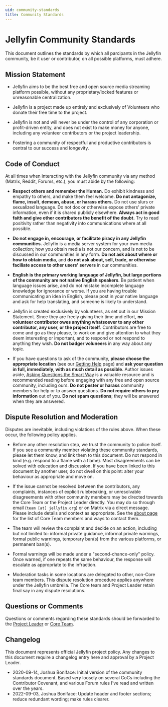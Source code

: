 ```yaml
---
uid: community-standards
title: Community Standards
---
```


# Jellyfin Community Standards

This document outlines the standards by which all parcipants in the Jellyfin community, be it user or contributor, on all possible platforms, must adhere.

## Mission Statement

- Jellyfin aims to be the best free and open source media streaming platform possible, without any proprietary/locked features or unreasonable centralization.

- Jellyfin is a project made up entirely and exclusively of Volunteers who donate their free time to the project.

- Jellyfin is not and will never be under the control of any corporation or profit-driven entity, and does not exist to make money for anyone, including any volunteer contributors or the project leadership.

- Fostering a community of respectful and productive contributors is central to our success and longevity.

## Code of Conduct

At all times when interacting with the Jellyfin community via any method (Matrix, Reddit, Forums, etc.), you must abide by the following:

- **Respect others and remember the Human.** Do exhibit kindness and empathy to others, and make them feel welcome. **Do not antagonize, flame, insult, demean, abuse, or harass others.** Do not use slurs or sexualized language. Do not dox or otherwise expose others' private information, even if it is shared publicly elsewhere. **Always act in good faith and give other contributors the benefit of the doubt.** Try to read positivity rather than negativity into communications where at all possible.

- **Do not engage in, encourage, or facilitate piracy in any Jellyfin communities.** Jellyfin is a media server system for your own media collection; how you obtain media is not our concern, and is not to be discussed in our communities in any form. **Do not ask about where or how to obtain media**, and **do not ask about, sell, trade, or otherwise faciliate access to other users' servers** in our communities.

- **English is the primary working language of Jellyfin, but large portions of the community are not native English speakers**. Be patient when language issues arise, and do not mistake incomplete language knowledge for ignorance or worse. If you are having trouble communicating an idea in English, please post in your native language and ask for help translating, and someone is likely to understand.

- Jellyfin is created exclusively by volunteers, as set out in our Mission Statement. Since they are freely giving their time and effort, **no volunteer contributor owes anything whatsoever to any other contributor, any user, or the project itself**. Contributors are free to come and go as they please, to work on and give attention to what they deem interesting or important, and to respond or not respond to anything they wish. **Do not badger voluneers** in any way about any topic.

- If you have questions to ask of the community, **please choose the appropriate location** (see our [Getting Help](/docs/general/getting-help) page) and **ask your question in full, immediately, with as much detail as possible**. Author issues aside, [Asking Questions the Smart Way](http://www.catb.org/~esr/faqs/smart-questions.html) is a valuable resource and is recommended reading before engaging with any free and open source community, including ours. **Do not pester or harass** community members for help or to answer questions. **Do not require others to pry information** out of you. **Do not spam questions**; they will be answered when they are answered.

## Dispute Resolution and Moderation

Disputes are inevitable, including violations of the rules above. When these occur, the following policy applies.

- Before any other resolution step, we trust the community to police itself. If you see a community member violating these community standards, please let them know, and link them to this document. Do not respond in kind (e.g. respond to a flame with a flame). Most disagreements can be solved with education and discussion. If you have been linked to this document by another user, do not dwell on this point: alter your behaviour as appropriate and move on.

- If the issue cannot be resolved between the contributors, any complaints, instances of explicit rulebreaking, or unresolvable disagreements with other community members may be directed towards the Core Team or the Project Leader directly. You may do so through email (`team [at] jellyfin.org`) or on Matrix via a direct message. Please include details and context as appropriate. See the [about page](/docs/general/about) for the list of Core Team members and ways to contact them.

- The team will review the complaint and decide on an action, including but not limited to: informal private guidance, informal private warnings, formal public warnings, temporary ban(s) from the various platforms, or permanent ban(s).

- Formal warnings will be made under a "second-chance-only" policy. Once warned, if one repeats the same behaviour, the response will escalate as appropriate to the infraction.

- Moderation tasks in some locations are delegated to other, non-Core team members. This dispute resolution procedure applies anywhere under the Jellyfin umbrella. The Core team and Project Leader retain final say in any dispute resolutions.

## Questions or Comments

Questions or comments regarding these standards should be forwarded to the [Project Leader](https://matrix.to/#/@joshuaboniface:bonifacelabs.ca) or [Core Team](/docs/general/about).

## Changelog

This document represents official Jellyfin project policy. Any changes to this document require a changelog entry here and approval by a Project Leader.

* 2020-09-14, Joshua Boniface: Initial version of the community standards document. Based *very* loosely on several CoCs including the Contributor Covenant, and various Forum rules I've read and written over the years.
* 2022-09-03, Joshua Boniface: Update header and footer sections; reduce redundant wording; make rules clearer.
